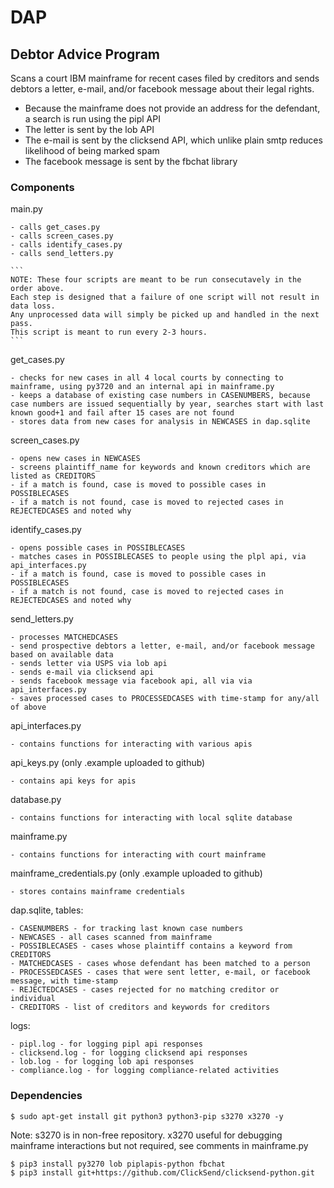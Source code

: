 # DAP

## Debtor Advice Program

Scans a court IBM mainframe for recent cases filed by creditors and sends debtors a letter, e-mail, and/or facebook message about their legal rights.

- Because the mainframe does not provide an address for the defendant, a search is run using the pipl API
- The letter is sent by the lob API
- The e-mail is sent by the clicksend API, which unlike plain smtp reduces likelihood of being marked spam
- The facebook message is sent by the fbchat library

### Components

main.py

    - calls get_cases.py
    - calls screen_cases.py
    - calls identify_cases.py
    - calls send_letters.py

    ```
    NOTE: These four scripts are meant to be run consecutavely in the order above.
    Each step is designed that a failure of one script will not result in data loss.
    Any unprocessed data will simply be picked up and handled in the next pass.
    This script is meant to run every 2-3 hours.
    ```

get_cases.py

    - checks for new cases in all 4 local courts by connecting to mainframe, using py3720 and an internal api in mainframe.py
    - keeps a database of existing case numbers in CASENUMBERS, because case numbers are issued sequentially by year, searches start with last known good+1 and fail after 15 cases are not found
    - stores data from new cases for analysis in NEWCASES in dap.sqlite

screen_cases.py

    - opens new cases in NEWCASES
    - screens plaintiff_name for keywords and known creditors which are listed as CREDITORS
    - if a match is found, case is moved to possible cases in POSSIBLECASES
    - if a match is not found, case is moved to rejected cases in REJECTEDCASES and noted why

identify_cases.py

    - opens possible cases in POSSIBLECASES
    - matches cases in POSSIBLECASES to people using the plpl api, via api_interfaces.py
    - if a match is found, case is moved to possible cases in POSSIBLECASES
    - if a match is not found, case is moved to rejected cases in REJECTEDCASES and noted why

send_letters.py

    - processes MATCHEDCASES
    - send prospective debtors a letter, e-mail, and/or facebook message based on available data
    - sends letter via USPS via lob api
    - sends e-mail via clicksend api
    - sends facebook message via facebook api, all via via api_interfaces.py
    - saves processed cases to PROCESSEDCASES with time-stamp for any/all of above

api_interfaces.py

    - contains functions for interacting with various apis

api_keys.py (only .example uploaded to github)

    - contains api keys for apis

database.py

    - contains functions for interacting with local sqlite database

mainframe.py

    - contains functions for interacting with court mainframe

mainframe_credentials.py (only .example uploaded to github)

    - stores contains mainframe credentials

dap.sqlite, tables:

    - CASENUMBERS - for tracking last known case numbers
    - NEWCASES - all cases scanned from mainframe
    - POSSIBLECASES - cases whose plaintiff contains a keyword from CREDITORS
    - MATCHEDCASES - cases whose defendant has been matched to a person
    - PROCESSEDCASES - cases that were sent letter, e-mail, or facebook message, with time-stamp
    - REJECTEDCASES - cases rejected for no matching creditor or individual
    - CREDITORS - list of creditors and keywords for creditors

logs:

    - pipl.log - for logging pipl api responses
    - clicksend.log - for logging clicksend api responses
    - lob.log - for logging lob api responses
    - compliance.log - for logging compliance-related activities

### Dependencies

`$ sudo apt-get install git python3 python3-pip s3270 x3270 -y`

Note: s3270 is in non-free repository.  x3270 useful for debugging mainframe interactions but not required, see comments in mainframe.py

```
$ pip3 install py3270 lob piplapis-python fbchat
$ pip3 install git+https://github.com/ClickSend/clicksend-python.git
```
